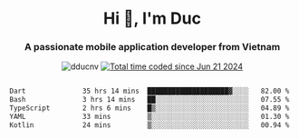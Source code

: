 <h1 align="center">
  Hi 👋, I'm  Duc</h1>
<h3 align="center">A passionate mobile application developer from Vietnam</h3>  
  
<p align="center"> <img src="https://komarev.com/ghpvc/?username=dducnv&label=Profile%20views&color=0e75b6&style=flat" alt="dducnv" /> 
<a href="https://wakatime.com/@4d2a2cd9-1bcb-4dd1-84a4-dce128a35137"><img src="https://wakatime.com/badge/user/4d2a2cd9-1bcb-4dd1-84a4-dce128a35137.svg" alt="Total time coded since Jun 21 2024" /></a>
</p>  

<div style="width: 100vw; overflow-x: auto; flex:center">
  <!--START_SECTION:waka-->

```txt
Dart              35 hrs 14 mins  ████████████████████▓░░░░   82.00 %
Bash              3 hrs 14 mins   ██░░░░░░░░░░░░░░░░░░░░░░░   07.55 %
TypeScript        2 hrs 6 mins    █▒░░░░░░░░░░░░░░░░░░░░░░░   04.89 %
YAML              33 mins         ▒░░░░░░░░░░░░░░░░░░░░░░░░   01.30 %
Kotlin            24 mins         ▒░░░░░░░░░░░░░░░░░░░░░░░░   00.94 %
```

<!--END_SECTION:waka-->
</div>




  

